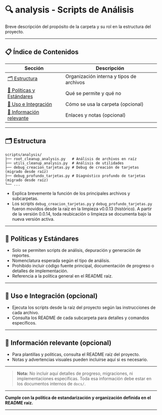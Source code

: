 # 🔍 analysis - Scripts de Análisis

Breve descripción del propósito de la carpeta y su rol en la estructura del proyecto.

---

## 📋 Índice de Contenidos

| Sección                                             | Descripción                              |
| --------------------------------------------------- | ---------------------------------------- |
| [🗂️ Estructura](#estructura)                         | Organización interna y tipos de archivos |
| [📁 Políticas y Estándares](#políticas-y-estándares) | Qué se permite y qué no                  |
| [🚀 Uso e Integración](#uso-e-integración)           | Cómo se usa la carpeta (opcional)        |
| [📖 Información relevante](#información-relevante)   | Enlaces y notas (opcional)               |

---

## 🗂️ Estructura

```
scripts/analysis/
├── root_cleanup_analysis.py   # Análisis de archivos en raíz
├── utils_cleanup_analysis.py  # Análisis de utilidades
├── debug_creacion_tarjetas.py # Debug de creación de tarjetas (migrado desde raíz)
├── debug_profundo_tarjetas.py # Diagnóstico profundo de tarjetas (migrado desde raíz)
└── ...
```

- Explica brevemente la función de los principales archivos y subcarpetas.
- Los scripts `debug_creacion_tarjetas.py` y `debug_profundo_tarjetas.py` fueron movidos desde la raíz en la limpieza v0.0.13 (histórico). A partir de la versión 0.0.14, toda reubicación o limpieza se documenta bajo la nueva versión activa.

---

## 📁 Políticas y Estándares

- Solo se permiten scripts de análisis, depuración y generación de reportes.
- Nomenclatura esperada según el tipo de análisis.
- Prohibido incluir código fuente principal, documentación de progreso o detalles de implementación.
- Referencia a la política general en el README raíz.

---

## 🚀 Uso e Integración (opcional)

- Ejecuta los scripts desde la raíz del proyecto según las instrucciones de cada archivo.
- Consulta los README de cada subcarpeta para detalles y comandos específicos.

---

## 📖 Información relevante (opcional)

- Para plantillas y políticas, consulta el README raíz del proyecto.
- Notas y advertencias visuales pueden incluirse aquí si es necesario.

---

> **Nota:** No incluir aquí detalles de progreso, migraciones, ni implementaciones específicas. Toda esa información debe estar en los documentos internos de `docs/`.

---

**Cumple con la política de estandarización y organización definida en el README raíz.**

---
